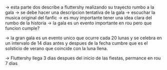 -> esta parte dos describe a fluttershy realizando su trayecto rumbo a la gala
-> se debe hacer una descripcion tentativa de la gala
-> escuchar la musica original del fanfic
-> es muy importante tener una idea clara del rumbo de la historia
-> la gala es un evento importante en rou pero que funcion cumple?


-> la gran gala es un evento unico que ocurre cada 20 lunas y se celebra en un intervalo de 14 dias antes y despues de la fecha cumbre que es el solsticio de verano que coincide con la luna llena.

-> Fluttershy llega 3 dias despues del inicio de las fiestas, permance en rou 7 dias